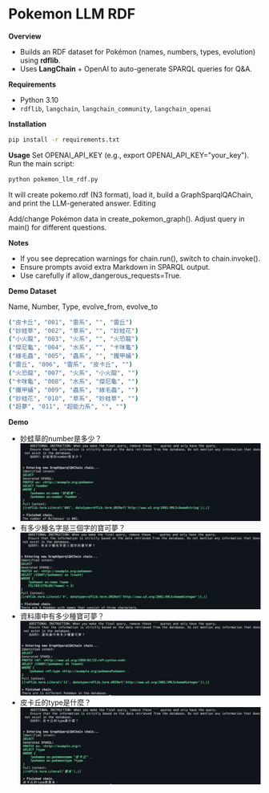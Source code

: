 # Pokemon LLM RDF

**Overview**  
- Builds an RDF dataset for Pokémon (names, numbers, types, evolution) using **rdflib**.  
- Uses **LangChain** + OpenAI to auto-generate SPARQL queries for Q&A.  

**Requirements**  
- Python 3.10 
- `rdflib`, `langchain`, `langchain_community`, `langchain_openai`  

**Installation**  
```bash
pip install -r requirements.txt
```
**Usage**
Set OPENAI_API_KEY (e.g., export OPENAI_API_KEY="your_key").
Run the main script:
```bash
python pokemon_llm_rdf.py
```
It will create pokemo.rdf (N3 format), load it, build a GraphSparqlQAChain, and print the LLM-generated answer.
Editing

Add/change Pokémon data in create_pokemon_graph().
Adjust query in main() for different questions.

**Notes**

- If you see deprecation warnings for chain.run(), switch to chain.invoke().
- Ensure prompts avoid extra Markdown in SPARQL output.
- Use carefully if allow_dangerous_requests=True.

**Demo Dataset**

Name, Number, Type, evolve_from, evolve_to

```bash
("皮卡丘", "001", "雷系", "", "雷丘")
("妙蛙草", "002", "草系", "", "妙蛙花")
("小火龍", "003", "火系", "", "火恐龍")
("傑尼龜", "004", "水系", "", "卡咪龜")
("綠毛蟲", "005", "蟲系", "", "鐵甲蛹")
("雷丘", "006", "雷系", "皮卡丘", "")
("火恐龍", "007", "火系", "小火龍", "")
("卡咪龜", "008", "水系", "傑尼龜", "")
("鐵甲蛹", "009", "蟲系", "綠毛蟲", "")
("妙蛙花", "010", "草系", "妙蛙草", "")
("超夢", "011", "超能力系", "", "")
```
**Demo**

-  妙蛙草的number是多少？
![image](demo/demo001.png)
- 有多少種名字是三個字的寶可夢？
![image](demo/demo002.png)
- 資料庫中有多少種寶可夢？
![image](demo/demo003.png)
- 皮卡丘的type是什麼？
![image](demo/demo004.png)